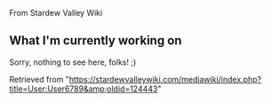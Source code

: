 From Stardew Valley Wiki

## What I'm currently working on

Sorry, nothing to see here, folks! ;)

Retrieved from "https://stardewvalleywiki.com/mediawiki/index.php?title=User:User6789&amp;oldid=124443"